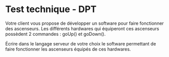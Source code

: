 # Test technique - DPT

Votre client vous propose de développer un software pour faire fonctionner des ascenseurs. Les différents hardwares qui équiperont ces ascenseurs possèdent 2 commandes : goUp() et goDown().

Écrire dans le langage serveur de votre choix le software permettant de faire fonctionner les ascenseurs équipés de ces hardwares.
